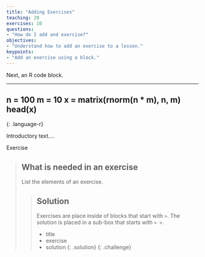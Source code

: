 ```yaml
---
title: "Adding Exercises"
teaching: 20
exercises: 10
questions:
- "How do I add and exercise?"
objectives:
- "Understand how to add an exercise to a lesson."
keypoints:
- "Add an exercise using a block."
---
```


Next, an R code block.

---
n = 100
m = 10
x = matrix(rnorm(n * m), n, m)
head(x)
---
{: .language-r}


Introductory text....

Exercise

> ## What is needed in an exercise
> 
> List the elements of an exercise. 
> 
> > ## Solution
> > 
> > Exercises are place inside of blocks that start with `>`. The solution is placed in a sub-box that starts with `> >`.
> > 
> > - title
> > - exercise
> > - solution
> {: .solution}
{: .challenge}
